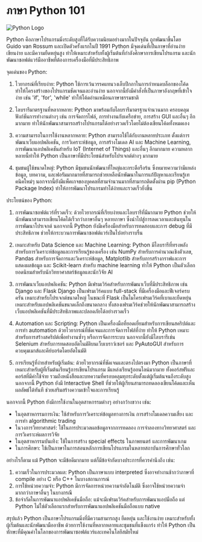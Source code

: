 # ภาษา Python 101

![Python Logo](https://upload.wikimedia.org/wikipedia/commons/c/c3/Python-logo-notext.svg)

Python คือภาษาโปรแกรมมิ่งระดับสูงที่ได้รับความนิยมอย่างมากในปัจจุบัน ถูกพัฒนาขึ้นโดย Guido van Rossum และเปิดตัวครั้งแรกในปี 1991 Python มีจุดเด่นที่เป็นภาษาที่อ่านง่าย เขียนง่าย และมีความยืดหยุ่นสูง ทำให้เหมาะสำหรับทั้งผู้เริ่มต้นที่กำลังศึกษาการเขียนโปรแกรม และนักพัฒนาซอฟต์แวร์มืออาชีพที่ต้องการเครื่องมือที่มีประสิทธิภาพ

จุดเด่นของ Python:

1. ไวยากรณ์ที่เรียบง่าย:
   Python ใช้การเว้นวรรคแทนวงเล็บปีกกาในการกำหนดบล็อกของโค้ด ทำให้โครงสร้างของโปรแกรมชัดเจนและอ่านง่าย นอกจากนี้ยังมีคำสั่งที่เป็นภาษาอังกฤษที่เข้าใจง่าย เช่น 'if', 'for', 'while' ทำให้โค้ดอ่านเหมือนภาษาธรรมชาติ

2. ไลบรารีมาตรฐานที่หลากหลาย:
   Python มาพร้อมกับไลบรารีมาตรฐานจำนวนมาก ครอบคลุมฟังก์ชันการทำงานต่างๆ เช่น การจัดการไฟล์, การทำงานกับเครือข่าย, การสร้าง GUI และอื่นๆ อีกมากมาย ทำให้นักพัฒนาสามารถสร้างโปรแกรมได้อย่างรวดเร็วโดยไม่ต้องเขียนโค้ดทั้งหมดเอง

3. ความสามารถในการใช้งานหลากหลาย:
   Python สามารถใช้ได้กับงานหลายประเภท ตั้งแต่การพัฒนาเว็บแอปพลิเคชัน, การวิเคราะห์ข้อมูล, การสร้างโมเดล AI และ Machine Learning, การพัฒนาแอปพลิเคชันสำหรับ IoT (Internet of Things) และอื่นๆ อีกมากมาย ความหลากหลายนี้ทำให้ Python เป็นภาษาที่มีประโยชน์สำหรับโปรเจกต์ต่างๆ มากมาย

4. ชุมชนผู้ใช้ขนาดใหญ่:
   Python มีชุมชนนักพัฒนาที่ใหญ่และกระตือรือร้น ซึ่งหมายความว่ามีแหล่งข้อมูล, บทความ, และฟอรัมมากมายที่สามารถช่วยเหลือนักพัฒนาในการแก้ปัญหาและเรียนรู้เทคนิคใหม่ๆ นอกจากนี้ยังมีแพ็คเกจของบุคคลที่สามจำนวนมากที่สามารถติดตั้งผ่าน pip (Python Package Index) ทำให้การพัฒนาโปรแกรมทำได้ง่ายและรวดเร็วยิ่งขึ้น

ประโยชน์ของ Python:

1. การพัฒนาซอฟต์แวร์ที่รวดเร็ว:
   ด้วยไวยากรณ์ที่เรียบง่ายและไลบรารีที่มีมากมาย Python ช่วยให้นักพัฒนาสามารถเขียนโค้ดได้เร็วกว่าภาษาอื่นๆ หลายภาษา ซึ่งนำไปสู่การลดเวลาและต้นทุนในการพัฒนาโปรเจกต์ นอกจากนี้ Python ยังมีเครื่องมือสำหรับการทดสอบและการ debug ที่มีประสิทธิภาพ ช่วยให้กระบวนการพัฒนาซอฟต์แวร์เป็นไปอย่างราบรื่น

2. เหมาะสำหรับ Data Science และ Machine Learning:
   Python มีไลบรารีที่ทรงพลังสำหรับการวิเคราะห์ข้อมูลและการเรียนรู้ของเครื่อง เช่น NumPy สำหรับการคำนวณเชิงตัวเลข, Pandas สำหรับการจัดการและวิเคราะห์ข้อมูล, Matplotlib สำหรับการสร้างกราฟและการแสดงผลข้อมูล และ Scikit-learn สำหรับ machine learning ทำให้ Python เป็นตัวเลือกยอดนิยมสำหรับนักวิทยาศาสตร์ข้อมูลและนักวิจัย AI

3. การพัฒนาเว็บแอปพลิเคชัน:
   Python มีเฟรมเวิร์คสำหรับการพัฒนาเว็บที่มีประสิทธิภาพ เช่น Django และ Flask Django เป็นเฟรมเวิร์คแบบ full-stack ที่มีเครื่องมือและฟีเจอร์ครบครัน เหมาะสำหรับโปรเจกต์ขนาดใหญ่ ในขณะที่ Flask เป็นไมโครเฟรมเวิร์คที่เบาและยืดหยุ่น เหมาะสำหรับแอปพลิเคชันขนาดเล็กถึงขนาดกลาง ทั้งสองเฟรมเวิร์คช่วยให้นักพัฒนาสามารถสร้างเว็บแอปพลิเคชันที่มีประสิทธิภาพและปลอดภัยได้อย่างรวดเร็ว

4. Automation และ Scripting:
   Python เป็นเครื่องมือที่ยอดเยี่ยมสำหรับการเขียนสคริปต์และการทำ automation ด้วยไวยากรณ์ที่ชัดเจนและการจัดการไฟล์ที่ง่าย ทำให้ Python เหมาะสำหรับการสร้างสคริปต์เพื่อทำงานซ้ำๆ หรือการจัดการระบบ นอกจากนี้ยังมีไลบรารีเช่น Selenium สำหรับการทดสอบอัตโนมัติบนเว็บเบราว์เซอร์ และ PyAutoGUI สำหรับการควบคุมเมาส์และคีย์บอร์ดโดยอัตโนมัติ

5. การเรียนรู้ที่ง่ายสำหรับผู้เริ่มต้น:
   ด้วยไวยากรณ์ที่ชัดเจนและตรงไปตรงมา Python เป็นภาษาที่เหมาะสำหรับผู้ที่เริ่มต้นเรียนรู้การเขียนโปรแกรม มีแหล่งเรียนรู้ออนไลน์มากมาย ทั้งคอร์สฟรีและคอร์สที่มีค่าใช้จ่าย รวมถึงหนังสือและบทความที่ครอบคลุมทุกระดับตั้งแต่ผู้เริ่มต้นจนถึงระดับสูง นอกจากนี้ Python ยังมี Interactive Shell ที่ช่วยให้ผู้เรียนสามารถทดลองเขียนโค้ดและเห็นผลลัพธ์ได้ทันที ช่วยเสริมสร้างความเข้าใจและการเรียนรู้

นอกจากนี้ Python ยังมีการใช้งานในอุตสาหกรรมต่างๆ อย่างกว้างขวาง เช่น:

- ในอุตสาหกรรมการเงิน: ใช้สำหรับการวิเคราะห์ข้อมูลทางการเงิน การสร้างโมเดลความเสี่ยง และการทำ algorithmic trading
- ในวงการวิทยาศาสตร์: ใช้ในการประมวลผลข้อมูลจากการทดลอง การจำลองทางวิทยาศาสตร์ และการวิเคราะห์ผลการวิจัย
- ในอุตสาหกรรมบันเทิง: ใช้ในการสร้าง special effects ในภาพยนตร์ และการพัฒนาเกม
- ในการศึกษา: ใช้เป็นภาษาในการสอนหลักการเขียนโปรแกรมในหลายสถาบันการศึกษาทั่วโลก

อย่างไรก็ตาม แม้ Python จะมีข้อดีมากมาย แต่ก็มีข้อจำกัดบางประการที่ควรคำนึงถึง เช่น:

1. ความเร็วในการประมวลผล: Python เป็นภาษาแบบ interpreted ซึ่งอาจทำงานช้ากว่าภาษาที่ compile อย่าง C หรือ C++ ในบางสถานการณ์
2. การใช้หน่วยความจำ: Python มีการจัดการหน่วยความจำอัตโนมัติ ซึ่งอาจใช้หน่วยความจำมากกว่าภาษาอื่นๆ ในบางกรณี
3. ข้อจำกัดในการพัฒนาแอปพลิเคชันมือถือ: แม้จะมีเฟรมเวิร์คสำหรับการพัฒนาแอปมือถือ แต่ Python ไม่ใช่ตัวเลือกแรกสำหรับการพัฒนาแอปพลิเคชันมือถือแบบ native

สรุปแล้ว Python เป็นภาษาโปรแกรมมิ่งที่มีความสามารถสูง ยืดหยุ่น และใช้งานง่าย เหมาะสำหรับทั้งผู้เริ่มต้นและนักพัฒนามืออาชีพ ด้วยการใช้งานที่หลากหลายและชุมชนที่แข็งแกร่ง ทำให้ Python เป็นทักษะที่มีคุณค่าในโลกของการพัฒนาซอฟต์แวร์และเทคโนโลยีสมัยใหม่

